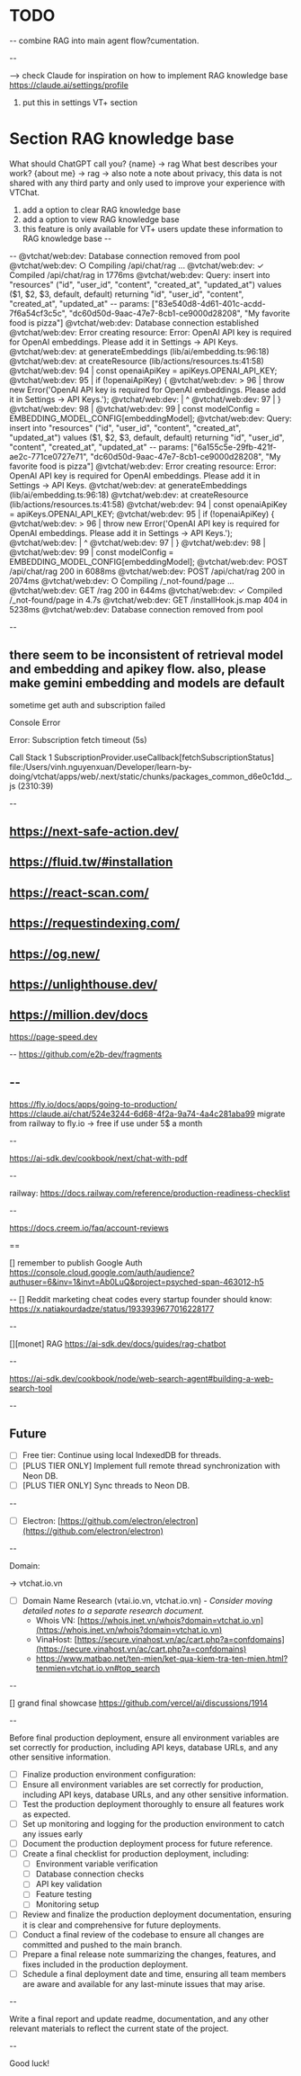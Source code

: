 # TODO


--
combine RAG into main agent flow?cumentation.

--

--> check Claude for inspiration on how to implement RAG knowledge base
https://claude.ai/settings/profile

1. put this in settings VT+ section
# Section RAG knowledge base
What should ChatGPT call you? {name} -> rag
What best describes your work? {about me} -> rag
-> also note a note about privacy, this data is not shared with any third party and only used to improve your experience with VTChat.

1. add a option to clear RAG knowledge base
1. add a option to view RAG knowledge base
1. this feature is only available for VT+ users
update these information to RAG knowledge base
--

--
@vtchat/web:dev: Database connection removed from pool
@vtchat/web:dev:  ○ Compiling /api/chat/rag ...
@vtchat/web:dev:  ✓ Compiled /api/chat/rag in 1776ms
@vtchat/web:dev: Query: insert into "resources" ("id", "user_id", "content", "created_at", "updated_at") values ($1, $2, $3, default, default) returning "id", "user_id", "content", "created_at", "updated_at" -- params: ["83e540d8-4d61-401c-acdd-7f6a54cf3c5c", "dc60d50d-9aac-47e7-8cb1-ce9000d28208", "My favorite food is pizza"]
@vtchat/web:dev: Database connection established
@vtchat/web:dev: Error creating resource: Error: OpenAI API key is required for OpenAI embeddings. Please add it in Settings → API Keys.
@vtchat/web:dev:     at generateEmbeddings (lib/ai/embedding.ts:96:18)
@vtchat/web:dev:     at createResource (lib/actions/resources.ts:41:58)
@vtchat/web:dev:   94 |         const openaiApiKey = apiKeys.OPENAI_API_KEY;
@vtchat/web:dev:   95 |         if (!openaiApiKey) {
@vtchat/web:dev: > 96 |             throw new Error('OpenAI API key is required for OpenAI embeddings. Please add it in Settings → API Keys.');
@vtchat/web:dev:      |                  ^
@vtchat/web:dev:   97 |         }
@vtchat/web:dev:   98 |
@vtchat/web:dev:   99 |         const modelConfig = EMBEDDING_MODEL_CONFIG[embeddingModel];
@vtchat/web:dev: Query: insert into "resources" ("id", "user_id", "content", "created_at", "updated_at") values ($1, $2, $3, default, default) returning "id", "user_id", "content", "created_at", "updated_at" -- params: ["6a155c5e-29fb-421f-ae2c-771ce0727e71", "dc60d50d-9aac-47e7-8cb1-ce9000d28208", "My favorite food is pizza"]
@vtchat/web:dev: Error creating resource: Error: OpenAI API key is required for OpenAI embeddings. Please add it in Settings → API Keys.
@vtchat/web:dev:     at generateEmbeddings (lib/ai/embedding.ts:96:18)
@vtchat/web:dev:     at createResource (lib/actions/resources.ts:41:58)
@vtchat/web:dev:   94 |         const openaiApiKey = apiKeys.OPENAI_API_KEY;
@vtchat/web:dev:   95 |         if (!openaiApiKey) {
@vtchat/web:dev: > 96 |             throw new Error('OpenAI API key is required for OpenAI embeddings. Please add it in Settings → API Keys.');
@vtchat/web:dev:      |                  ^
@vtchat/web:dev:   97 |         }
@vtchat/web:dev:   98 |
@vtchat/web:dev:   99 |         const modelConfig = EMBEDDING_MODEL_CONFIG[embeddingModel];
@vtchat/web:dev:  POST /api/chat/rag 200 in 6088ms
@vtchat/web:dev:  POST /api/chat/rag 200 in 2074ms
@vtchat/web:dev:  ○ Compiling /_not-found/page ...
@vtchat/web:dev:  GET /rag 200 in 644ms
@vtchat/web:dev:  ✓ Compiled /_not-found/page in 4.7s
@vtchat/web:dev:  GET /installHook.js.map 404 in 5238ms
@vtchat/web:dev: Database connection removed from pool

--

there seem to be inconsistent of retrieval model and embedding and apikey flow.
also, please make gemini embedding and models are default
--

sometime get auth and subscription failed

 Console Error

Error: Subscription fetch timeout (5s)

Call Stack 1
SubscriptionProvider.useCallback[fetchSubscriptionStatus]
file:/Users/vinh.nguyenxuan/Developer/learn-by-doing/vtchat/apps/web/.next/static/chunks/packages_common_d6e0c1dd._.js (2310:39)

--

https://next-safe-action.dev/
--
https://fluid.tw/#installation
--

## https://react-scan.com/

## https://requestindexing.com/

## https://og.new/

## https://unlighthouse.dev/

## https://million.dev/docs

https://page-speed.dev

--
https://github.com/e2b-dev/fragments

--
--

https://fly.io/docs/apps/going-to-production/
https://claude.ai/chat/524e3244-6d68-4f2a-9a74-4a4c281aba99
migrate from railway to fly.io
-> free if use under 5$ a month

--

https://ai-sdk.dev/cookbook/next/chat-with-pdf

--

railway: https://docs.railway.com/reference/production-readiness-checklist

--

<https://docs.creem.io/faq/account-reviews>

==

[]
remember to publish Google Auth
<https://console.cloud.google.com/auth/audience?authuser=6&inv=1&invt=Ab0LuQ&project=psyched-span-463012-h5>

--
[] Reddit marketing cheat codes every startup founder should know: <https://x.natiakourdadze/status/1933939677016228177>

--

[][monet] RAG <https://ai-sdk.dev/docs/guides/rag-chatbot>

--

<https://ai-sdk.dev/cookbook/node/web-search-agent#building-a-web-search-tool>

--

## Future

- [ ] Free tier: Continue using local IndexedDB for threads.
- [ ] [PLUS TIER ONLY] Implement full remote thread synchronization with Neon DB.
- [ ] [PLUS TIER ONLY] Sync threads to Neon DB.

--

- [ ] Electron: [https://github.com/electron/electron](https://github.com/electron/electron)

--

Domain:

-> vtchat.io.vn

- [ ] Domain Name Research (vtai.io.vn, vtchat.io.vn) - _Consider moving detailed notes to a separate research document._
    - Whois VN: [https://whois.inet.vn/whois?domain=vtchat.io.vn](https://whois.inet.vn/whois?domain=vtchat.io.vn)
    - VinaHost: [https://secure.vinahost.vn/ac/cart.php?a=confdomains](https://secure.vinahost.vn/ac/cart.php?a=confdomains)
    - <https://www.matbao.net/ten-mien/ket-qua-kiem-tra-ten-mien.html?tenmien=vtchat.io.vn#top_search>

--

[] grand final showcase <https://github.com/vercel/ai/discussions/1914>

--

Before final production deployment, ensure all environment variables are set correctly for production, including API keys, database URLs, and any other sensitive information.

- [ ] Finalize production environment configuration:
- [ ] Ensure all environment variables are set correctly for production, including API keys, database URLs, and any other sensitive information.
- [ ] Test the production deployment thoroughly to ensure all features work as expected.
- [ ] Set up monitoring and logging for the production environment to catch any issues early
- [ ] Document the production deployment process for future reference.
- [ ] Create a final checklist for production deployment, including:
    - [ ] Environment variable verification
    - [ ] Database connection checks
    - [ ] API key validation
    - [ ] Feature testing
    - [ ] Monitoring setup
- [ ] Review and finalize the production deployment documentation, ensuring it is clear and comprehensive for future deployments.
- [ ] Conduct a final review of the codebase to ensure all changes are committed and pushed to the main branch.
- [ ] Prepare a final release note summarizing the changes, features, and fixes included in the production deployment.
- [ ] Schedule a final deployment date and time, ensuring all team members are aware and available for any last-minute issues that may arise.

--

Write a final report and update readme, documentation, and any other relevant materials to reflect the current state of the project.

--

Good luck!
